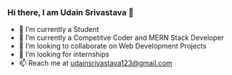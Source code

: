 ### Hi there, I am Udain Srivastava 👋

<!-- **Udain123/Udain123** is a ✨ _special_ ✨ repository because its `README.md` (this file) appears on your GitHub profile. -->

- 🔭 I’m currently a Student
- 🌱 I’m currently a Competitve Coder and MERN Stack Developer
- 👯 I’m looking to collaborate on Web Development Projects
- 🤔 I’m looking for internships 
- 📫 Reach me at udainsrivastava123@gmail.com
<!-- - 💬 Ask me about  -->
<!-- - 😄 Pronouns: ...
- ⚡ Fun fact: ... -->

